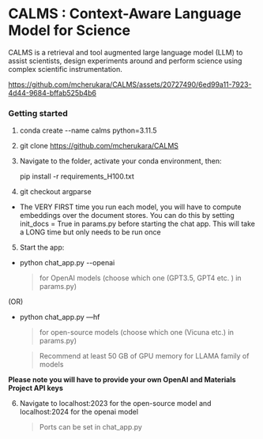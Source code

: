 # CALMS : Context-Aware Language Model for Science

CALMS is a retrieval and tool augmented large language model (LLM) to assist scientists, design experiments around and perform science using complex scientific instrumentation. 



https://github.com/mcherukara/CALMS/assets/20727490/6ed99a11-7923-4d44-9684-bffab525b4b6

### Getting started

1. conda create --name calms python=3.11.5

2. git clone https://github.com/mcherukara/CALMS

3. Navigate to the folder, activate your conda environment, then:
   
   pip install -r requirements_H100.txt 

5. git checkout argparse

- The VERY FIRST time you run each model, you will have to compute embeddings over the document stores. You can do this by setting init_docs = True in params.py before starting the chat app. This will take a LONG time but only needs to be run once

5. Start the app:
   
- python chat_app.py --openai
  
   > for OpenAI models (choose which one (GPT3.5, GPT4 etc. ) in params.py)

(OR)

- python chat_app.py —hf
  
   > for open-source models (choose which one (Vicuna etc.) in params.py)

   > Recommend at least 50 GB of GPU memory for LLAMA family of models

**Please note you will have to provide your own OpenAI and Materials Project API keys**

6. Navigate to localhost:2023 for the open-source model and localhost:2024 for the openai model
   > Ports can be set in chat_app.py

